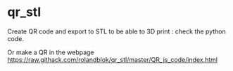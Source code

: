 # qr_stl
Create QR code and export to STL to be able to 3D print : check the python code.

Or make a QR in the webpage https://raw.githack.com/rolandblok/qr_stl/master/QR_js_code/index.html